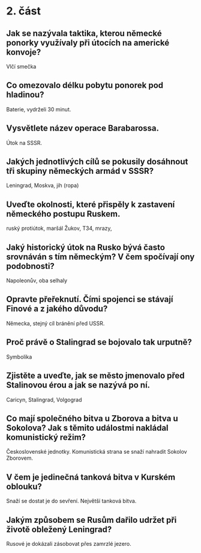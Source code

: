 # 2. část
## Jak se nazývala taktika, kterou německé ponorky využívaly při útocích na americké konvoje?
Vlčí smečka
## Co omezovalo délku pobytu ponorek pod hladinou?
Baterie, vydrželi 30 minut.
## Vysvětlete název operace Barabarossa.
Útok na SSSR.
## Jakých jednotlivých cílů se pokusily dosáhnout tři skupiny německých armád v SSSR?
Leningrad, Moskva, jih (ropa)
## Uveďte okolnosti, které přispěly k zastavení německého postupu Ruskem.
ruský protiútok, maršál Žukov, T34, mrazy,
## Jaký historický útok na Rusko bývá často srovnáván s tím německým? V čem spočívají ony podobnosti?
Napoleonův, oba selhaly
## Opravte přeřeknutí. Čími spojenci se stávají Finové a z jakého důvodu?
Německa, stejný cíl bránění před USSR.
## Proč právě o Stalingrad se bojovalo tak urputně?
Symbolika
## Zjistěte a uveďte, jak se město jmenovalo před Stalinovou érou a jak se nazývá po ní.
Caricyn, Stalingrad, Volgograd
## Co mají společného bitva u Zborova a bitva u Sokolova? Jak s těmito událostmi nakládal komunistický režim?
Československé jednotky. Komunistická strana se snaží nahradit Sokolov Zborovem.
## V čem je jedinečná tanková bitva v Kurském oblouku?
Snaží se dostat je do sevření. Největší tanková bitva.
## Jakým způsobem se Rusům dařilo udržet při životě obležený Leningrad?
Rusové je dokázali zásobovat přes zamrzlé jezero.